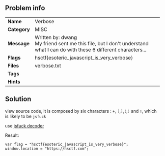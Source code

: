 ## Problem info
<table>
  <tr>
    <td><strong>Name</strong></td>
    <td>Verbose</td>
  </tr>
  <tr>
    <td><strong>Category</strong></td>
    <td>MISC</td>
  </tr>
  <tr>
    <td><strong>Message</strong></td>
    <td>Written by: dwang<br>
My friend sent me this file, but I don't understand what I can do with these 6 different characters...</td>
  </tr>
  <tr>
    <td><strong>Flags</strong></td>
    <td>hsctf{esoteric_javascript_is_very_verbose}</td>
  </tr>
  <tr>
    <td><strong>Files</strong></td>
    <td>verbose.txt</td>
  </tr>
  <tr>
    <td><strong>Tags</strong></td>
    <td></td>
  </tr>
  <tr>
    <td><strong>Hints</strong></td>
    <td></td>
  </tr>
</table>

## Solution

view source code, it is composed by six characters : `+`, `[`,`]`,`(`,`)` and `!`, which is likely to be `jsfuck`

use [jsfuck decoder](https://enkhee-osiris.github.io/Decoder-JSFuck/)

Result: 
```
var flag = "hsctf{esoteric_javascript_is_very_verbose}"; window.location = "https://hsctf.com";
```